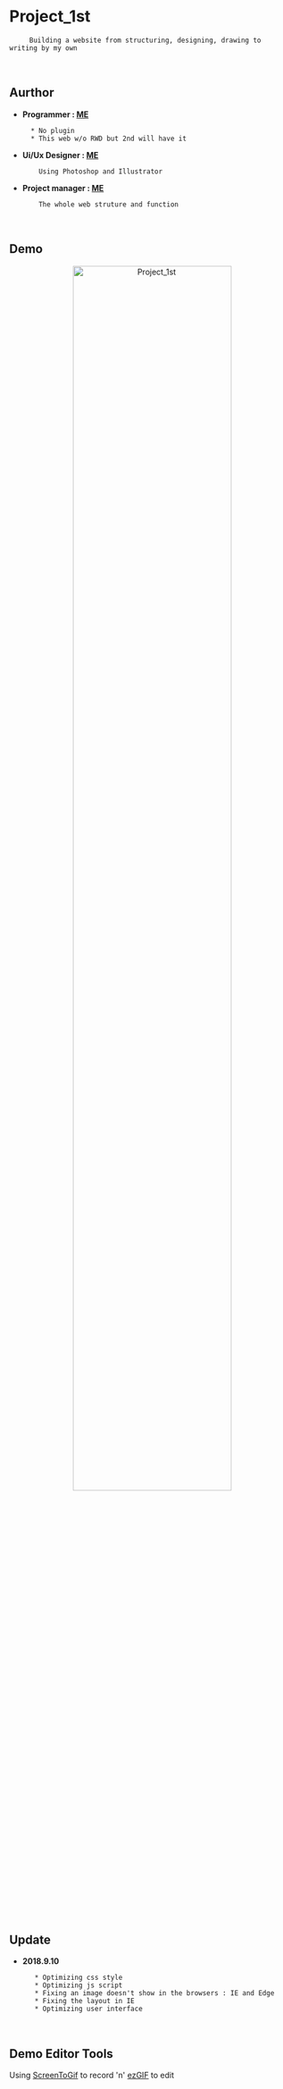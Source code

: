 # Project_1st

         Building a website from structuring, designing, drawing to writing by my own
<br/>

## Aurthor

* **Programmer : [ME](https://github.com/yschen25)**
        
        * No plugin
        * This web w/o RWD but 2nd will have it 
         
* **Ui/Ux Designer : [ME](https://github.com/yschen25)**
        
          Using Photoshop and Illustrator

* **Project manager : [ME](https://github.com/yschen25)**

          The whole web struture and function
<br/>

## Demo

<p align="center">
   <img src="Project_1st.gif" alt="Project_1st" title="Project_1st" width="75%">
</p>
<br/>

## Update

* **2018.9.10**

         * Optimizing css style
         * Optimizing js script
         * Fixing an image doesn't show in the browsers : IE and Edge 
         * Fixing the layout in IE
         * Optimizing user interface
<br/>

## Demo Editor Tools
Using [ScreenToGif](http://www.screentogif.com/) to record 'n' [ezGIF](https://ezgif.com/) to edit
